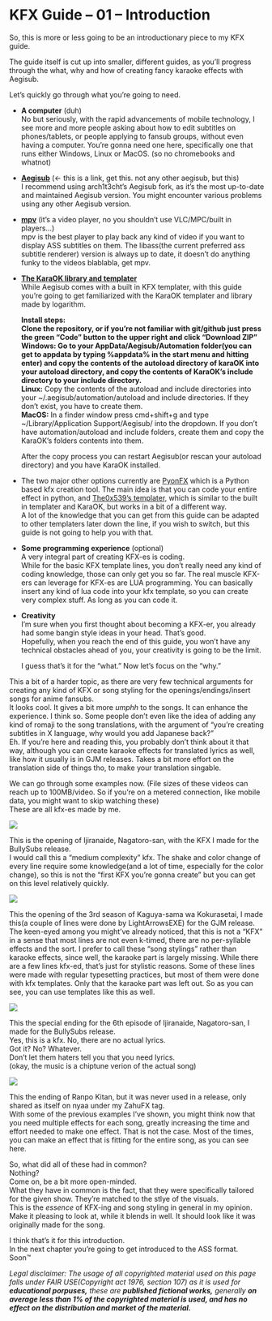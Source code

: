 # KFX Guide – 01 – Introduction

So, this is more or less going to be an introductionary piece to my KFX guide.

The guide itself is cut up into smaller, different guides, as you’ll progress through the what, why and how of creating fancy karaoke effects with Aegisub.

Let’s quickly go through what you’re going to need.

-   **A computer**  (duh)  
    No but seriously, with the rapid advancements of mobile technology, I see more and more people asking about how to edit subtitles on phones/tablets, or people applying to fansub groups, without even having a computer. You’re gonna need one here, specifically one that runs either Windows, Linux or MacOS. (so no chromebooks and whatnot)
-   **[Aegisub](https://github.com/arch1t3cht/Aegisub/releases)** (<- this is a link, get this. not any other aegisub, but this)  
    I recommend using arch1t3cht’s Aegisub fork, as it’s the most up-to-date and maintained Aegisub version. You might encounter various problems using any other Aegisub version.
-   [**mpv**](https://mpv.io/installation/) (it’s a video player, no you shouldn’t use VLC/MPC/built in players…)  
    mpv is the best player to play back any kind of video if you want to display ASS subtitles on them. The libass(the current preferred ass subtitle renderer) version is always up to date, it doesn’t do anything funky to the videos blablabla, get mpv.
-   [**The KaraOK library and templater**](https://github.com/logarrhythmic/karaOK)  
    While Aegisub comes with a built in KFX templater, with this guide you’re going to get familiarized with the KaraOK templater and library made by logarithm.
    
    **Install steps:  
    **Clone the repository, or if you’re not familiar with git/github just press the green “Code” button to the upper right and click “Download ZIP”  
    **Windows:** Go to your AppData/Aegisub/Automation folder(you can get to appdata by typing %appdata% in the start menu and hitting enter) and copy the contents of the autoload directory of karaOK into your autoload directory, and copy the contents of KaraOK’s include directory to your include directory.  
    Li**nux:**  Copy the contents of the autoload and include directories into your ~/.aegisub/automation/autoload and include directories. If they don’t exist, you have to create them.  
    **MacOS:** In a finder window press cmd+shift+g and type ~/Library/Application Support/Aegisub/ into the dropdown. If you don’t have automation/autoload and include folders, create them and copy the KaraOK’s folders contents into them.
    
    After the copy process you can restart Aegisub(or rescan your autoload directory) and you have KaraOK installed.
    
-   The two major other options currently are [PyonFX](https://github.com/CoffeeStraw/PyonFX) which is a Python based kfx creation tool. The main idea is that you can code your entire effect in python, and [The0x539’s templater,](https://github.com/The0x539/Aegisub-Scripts/blob/trunk/src/0x.KaraTemplater.moon) which is similar to the built in templater and KaraOK, but works in a bit of a different way.  
    A lot of the knowledge that you can get from this guide can be adapted to other templaters later down the line, if you wish to switch, but this guide is not going to help you with that.
-   **Some programming experience** (optional)  
    A very integral part of creating KFX-es is coding.  
    While for the basic KFX template lines, you don’t really need any kind of coding knowledge, those can only get you so far. The real muscle KFX-ers can leverage for KFX-es are LUA programming. You can basically insert any kind of lua code into your kfx template, so you can create very complex stuff. As long as you can code it.  
    
-   **Creativity**  
    I’m sure when you first thought about becoming a KFX-er, you already had some bangin style ideas in your head. That’s good.  
    Hopefully, when you reach the end of this guide, you won’t have any technical obstacles ahead of you, your creativity is going to be the limit.
    
    I guess that’s it for the “what.” Now let’s focus on the “why.”
    
This a bit of a harder topic, as there are very few technical arguments for creating any kind of KFX or song styling for the openings/endings/insert songs for anime fansubs.  
    It looks cool. It gives a bit more  _umphh_ to the songs. It can enhance the experience. I think so. Some people don’t even like the idea of adding any kind of romaji to the song translations, with the argument of “you’re creating subtitles in X language, why would you add Japanese back?”  
    Eh. If you’re here and reading this, you probably don’t think about it that way, although you can create karaoke effects for translated lyrics as well, like how it usually is in GJM releases. Takes a bit more effort on the translation side of things tho, to make your translation singable.
    

We can go through some examples now. (File sizes of these videos can reach up to 100MB/video. So if you’re on a metered connection, like mobile data, you might want to skip watching these)  
These are all kfx-es made by me.

<a href="https://files.catbox.moe/pz2gkz.mp4" target="_blank"> 
<img src="https://files.catbox.moe/yjey14.png" />
</a>

This is the opening of Ijiranaide, Nagatoro-san, with the KFX I made for the BullySubs release.  
I would call this a “medium complexity” kfx. The shake and color change of every line require some knowledge(and a lot of time, especially for the color change), so this is not the “first KFX you’re gonna create” but you can get on this level relatively quickly.

<a href="https://files.catbox.moe/8zscy5.mp4" target="_blank"> 
<img src="https://files.catbox.moe/zez1q9.png" />
</a>

This the opening of the 3rd season of Kaguya-sama wa Kokurasetai, I made this(a couple of lines were done by LightArrowsEXE) for the GJM release. The keen-eyed among you might’ve already noticed, that this is not a “KFX” in a sense that most lines are not even k-timed, there are no per-syllable effects and the sort. I prefer to call these “song stylings” rather than karaoke effects, since well, the karaoke part is largely missing. While there are a few lines kfx-ed, that’s just for stylistic reasons. Some of these lines were made with regular typesetting practices, but most of them were done with kfx templates. Only that the karaoke part was left out. So as you can see, you can use templates like this as well.

<a href="https://files.catbox.moe/pyrb91.mp4" target="_blank"> 
<img src="https://files.catbox.moe/5usute.png" />
</a>

This the special ending for the 6th episode of Ijiranaide, Nagatoro-san, I made for the BullySubs release.  
Yes, this is a kfx. No, there are no actual lyrics.  
Got it? No? Whatever.  
Don’t let them haters tell you that you need lyrics.  
(okay, the music is a chiptune verion of the actual song)

<a href="https://files.catbox.moe/qeomjo.mp4" target="_blank"> 
<img src="https://files.catbox.moe/8s3kvs.png" />
</a>

This the ending of Ranpo Kitan, but it was never used in a release, only shared as itself on nyaa under my ZahuFX tag.  
With some of the previous examples I’ve shown, you might think now that you need multiple effects for each song, greatly increasing the time and effort needed to make one effect. That is not the case. Most of the times, you can make an effect that is fitting for the entire song, as you can see here.

So, what did all of these had in common?  
Nothing?  
Come on, be a bit more open-minded.  
What they have in common is the fact, that they were specifically tailored for the given show. They’re matched to the stlye of the visuals.  
This is the  _essence_ of KFX-ing and song styling in general in my opinion. Make it pleasing to look at, while it blends in well. It should look like it was originally made for the song.

I think that’s it for this introduction.  
In the next chapter you’re going to get introduced to the ASS format.  
Soon™

_Legal disclaimer: The usage of all copyrighted material used on this page_  _falls under FAIR USE(Copyright act 1976, section 107) as it is used for  **educational porpuses,** these are **published fictional works,** generally **on average less than 1% of the copyrighted material is used, and has no effect on the distribution and market of the material.**_
